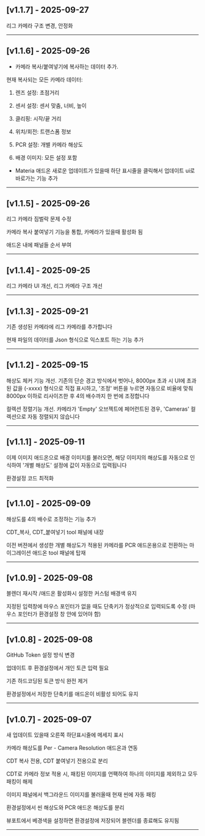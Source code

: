 ## [v1.1.7] - 2025-09-27

리그 카메라 구조 변경, 안정화

---

## [v1.1.6] - 2025-09-26

- 카메라 복사/붙여넣기에 복사하는 데이터 추가.

 현재 복사되는 모든 카메라 데이터:

1. 렌즈 설정: 초점거리

2. 센서 설정: 센서 맞춤, 너비, 높이

3. 클리핑: 시작/끝 거리

4. 위치/회전: 트랜스폼 정보

5. PCR 설정: 개별 카메라 해상도

6. 배경 이미지: 모든 설정 포함

- Materia 애드온 새로운 업데이트가 있을때 하단 표시줄을 클릭해서 업데이트 ui로 바로가는 기능 추가

---

## [v1.1.5] - 2025-09-26

리그 카메라 짐벌락 문제 수정

카메라 복사 붙여넣기 기능을 통합, 카메라가 있을때 활성화 됨

애드온 내에 패널들 순서 부여










---

## [v1.1.4] - 2025-09-25

리그 카메라 UI 개선, 리그 카메라 구조 개선

---

## [v1.1.3] - 2025-09-21

기존 생성된 카메라에 리그 카메라를 추가합니다

현재 파일의 데이터를 Json 형식으로 익스포트 하는 기능 추가

---

## [v1.1.2] - 2025-09-15

해상도 체커 기능 개선. 기존의 단순 경고 방식에서 벗어나, 8000px 초과 시 UI에 초과된 값을 (-xxxx) 형식으로 직접 표시하고, '조정' 버튼을 누르면 자동으로 비율에 맞춰 8000px 이하로 리사이즈한 후 4의 배수까지 한 번에 조정합니다

컬렉션 정렬기능 개선. 카메라가 'Empty' 오브젝트에 페어런트된 경우, 'Cameras' 컬렉션으로 자동 정렬되지 않습니다





---

## [v1.1.1] - 2025-09-11

이제 이미지 애드온으로 배경 이미지를 불러오면, 해당 이미지의 해상도를 자동으로 인식하여 '개별 해상도' 설정에 값이 자동으로 입력됩니다

환경설정 코드 최적화



---

## [v1.1.0] - 2025-09-09

해상도를 4의 배수로 조정하는 기능 추가

CDT_복사,  CDT_붙여넣기 tool 패널에 내장

이전 버젼에서 생성한 개별 해상도가 적용된 카메라를 PCR 애드온용으로 전환하는 마이그레이션 애드온 tool 패널에 탑재

---

## [v1.0.9] - 2025-09-08

블렌더 재시작 /애드온 활성화시 설정한 커스텀 배경색 유지

지정된 입력창에 마우스 포인터가 없을 때도 단축키가 정상적으로 입력되도록 수정
(마우스 포인터가 환경설정 창 안에 있어야 함)

---


## [v1.0.8] - 2025-09-08

GitHub Token 설정 방식 변경

업데이트 후 환경설정에서 개인 토큰 입력 필요

기존 하드코딩된 토큰 방식 완전 제거

환경설정에서 저장한 단축키를 애드온이 비활성 되어도 유지

---

## [v1.0.7] - 2025-09-07

새 업데이트 있을때 오른쪽 하단표시줄에 메세지 표시

카메라 해상도를 Per - Camera Resolution 애드온과 연동

CDT 복사 전용, CDT 붙여넣기 전용으로 분리

CDT로 카메라 정보 적용 시, 패킹된 이미지를 언팩하여 하나의 이미지를 제외하고 모두 패킹이 해제

이미지 패널에서 백그라운드 이미지를 불러올때 현재 씬에 자동 패킹

환경설정에서 씬 해상도와 PCR 애드온 해상도를 분리

뷰포트에서 베경색을 설정하면 환경설정에 저장되어 블렌더를 종료해도 유지됨

---







